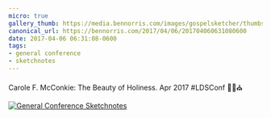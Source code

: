 ```yaml
---
micro: true
gallery_thumb: https://media.bennorris.com/images/gospelsketcher/thumbs/apr-17-0-mcconkie-01.jpg
canonical_url: https://bennorris.com/2017/04/06/201704060631080600
date: 2017-04-06 06:31:08-0600
tags:
- general conference
- sketchnotes
---
```


Carole F. McConkie: The Beauty of Holiness. Apr 2017 #LDSConf ✍🏼⛪️

[![General Conference Sketchnotes](https://media.bennorris.com/images/gospelsketcher/general-conference/apr-2017/apr-17-0-mcconkie-01.jpg)](https://media.bennorris.com/images/gospelsketcher/general-conference/apr-2017/apr-17-0-mcconkie-01.jpg)
